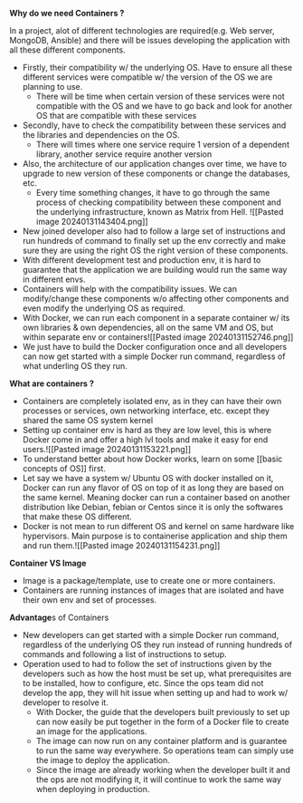  **Why do we need Containers ?**

In a project, alot of different technologies are required(e.g. Web server, MongoDB, Ansible) and there will be issues developing the application with all these different components.
- Firstly, their compatibility w/ the underlying OS. Have to ensure all these different services were compatible w/ the version of the OS we are planning to use.
	- There will be time when certain version of these services were not compatible with the OS and we have to go back and look for another OS that are compatible with these services
- Secondly, have to check the compatibility between these services and the libraries and dependencies on the OS. 
	- There will times where one service require 1 version of a dependent library, another service require another version
- Also, the architecture of our application changes over time, we have to upgrade to new version of these components or change the databases, etc.
	- Every time something changes, it have to go through the same process of checking compatibility between these component and the underlying infrastructure, known as Matrix from Hell.
	![[Pasted image 20240131143404.png]]
- New joined developer also had to follow a large set of instructions and run hundreds of command to finally set up the env correctly and make sure they are using the right OS the right version of these components.
- With different development test and production env, it is hard to guarantee that the application we are building would run the same way in different envs.
- Containers will help with the compatibility issues. We can modify/change these components w/o affecting other components and even modify the underlying OS as required.
- With Docker, we can run each component in a separate container w/ its own libraries & own dependencies, all on the same VM and OS, but within separate env or containers![[Pasted image 20240131152746.png]]
- We just have to build the Docker configuration once and all developers can now get started with a simple Docker run command, regardless of what underling OS they run.

**What are containers ?**
- Containers are completely isolated env, as in they can have their own processes or services, own networking interface, etc. except they shared the same OS system kernel
- Setting up container env is hard as they are low level, this is where Docker come in and offer a high lvl tools and make it easy for end users.![[Pasted image 20240131153221.png]]
- To understand better about how Docker works, learn on some [[basic concepts of OS]] first. 
- Let say we have a system w/ Ubuntu OS with docker installed on it, Docker can run any flavor of OS on top of it as long they are based on the same kernel. Meaning docker can run a container based on another distribution like Debian, febian or Centos since it is only the softwares that make these OS different.
- Docker is not mean to run different OS and kernel on same hardware like hypervisors. Main purpose is to containerise application and ship them and run them.![[Pasted image 20240131154231.png]]

**Container VS Image**
- Image is a package/template, use to create one or more containers.
- Containers are running instances of images that are isolated and have their own env and set of processes. 

**Advantage**s of Containers
- New developers can get started with a simple Docker run command, regardless of the underlying OS they run instead of running hundreds of commands and following a list of instructions to setup.
- Operation used to had to follow the set of instructions given by the developers such as how the host must be set up, what prerequisites are to be installed, how to configure, etc. Since the ops team did not develop the app, they will hit issue when setting up and had to work w/ developer to resolve it.
	- With Docker, the guide that the developers built previously to set up can now easily be put together in the form of a Docker file to create an image for the applications.
	- The image can now run on any container platform and is guarantee to run the same way everywhere. So operations team can simply use the image to deploy the application. 
	- Since the image are already working when the developer built it and the ops are not modifying it, it will continue to work the same way when deploying in production.
